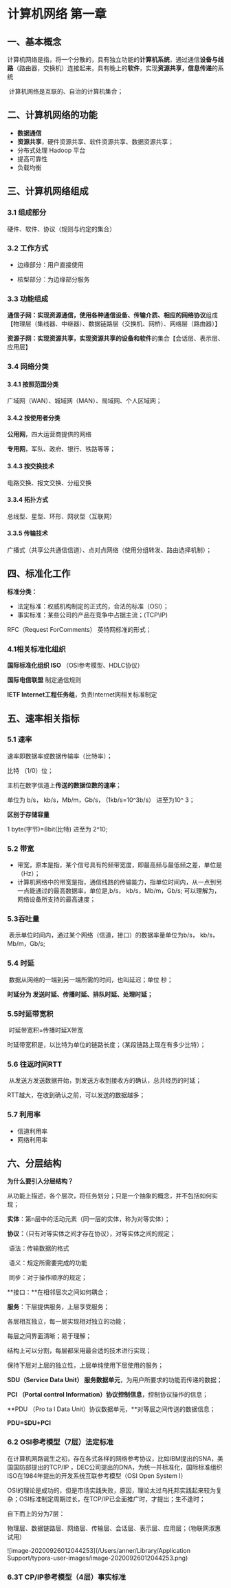 # 计算机网络  第一章



## 一、基本概念

​	计算机网络是指，将一个分散的，具有独立功能的**计算机系统**，通过通信**设备与线路**（路由器，交换机）连接起来，具有晚上的**软件**，实现**资源共享，信息传递**的系统

​	计算机网络是互联的、自治的计算机集合；

## 二、计算机网络的功能

- **数据通信**
- **资源共享**，硬件资源共享、软件资源共享、数据资源共享；
- 分布式处理 Hadoop 平台
- 提高可靠性
- 负载均衡

## 三、计算机网络组成

### 3.1 组成部分

硬件、软件、协议（规则与约定的集合）

### 3.2 工作方式

- 边缘部分：用户直接使用

- 核型部分：为边缘部分服务

### 3.3 功能组成

**通信子网：**实现资源通信，使用各种**通信设备、传输介质、相应的网络协议**组成【物理层（集线器、中继器）、数据链路层（交换机、网桥）、网络层（路由器）】

**资源子网：**实现资源共享，实现资源共享的**设备和软件**的集合【会话层、表示层、应用层】

### 3.4 网络分类

#### 3.4.1 按照范围分类

广域网（WAN）、城域网（MAN）、局域网、个人区域网；

#### 3.4.2 按使用者分类

**公用网**，四大运营商提供的网络

**专用网**，军队、政府、银行、铁路等等；

#### 3.4.3 按交换技术

电路交换、报文交换、分组交换

#### 3.3.4 拓扑方式

总线型、星型、环形、网状型（互联网）

#### 3.3.5 传输技术

广播式（共享公共通信信道）、点对点网络（使用分组转发、路由选择机制）；

## 四、标准化工作

**标准分类：**

- 法定标准：权威机构制定的正式的，合法的标准（OSI）；
- 事实标准：某些公司的产品在竞争中占据主流；(TCP\IP)

RFC（Request ForComments） 英特网标准的形式；

### 4.1相关标准化组织

**国际标准化组织 ISO** （OSI参考模型、HDLC协议）

**国际电信联盟** 制定通信规则

**IETF Internet工程任务组**，负责Internet网相关标准制定

## 五、速率相关指标

### 5.1 速率

速率即数据率或数据传输率（比特率）；

比特 （1/0）位；

主机在数字信道上**传送的数据位数的速率**；

单位为 b/s， kb/s，Mb/m，Gb/s，  (1kb/s=10^3b/s） 进至为10^ 3；

**区别于存储容量**

1 byte(字节)=8bit(比特)    进至为 2^10;

### 5.2 带宽

- 带宽，原本是指，某个信号具有的频带宽度，即最高频与最低频之差，单位是（Hz）；
- 计算机网络中的带宽是指，通信线路的传输能力，指单位时间内，从一点到另一点能通过的最高数据率，单位是,b/s， kb/s，Mb/m，Gb/s;  可以理解为，网络设备所支持的最高速度；

### 5.3吞吐量

​	表示单位时间内，通过某个网络（信道，接口）的数据率量单位为b/s， kb/s，Mb/m，Gb/s;

### 5.4 时延

​	数据从网络的一端到另一端所需的时间，也叫延迟；单位 秒；

**时延分为 发送时延、传播时延、排队时延、处理时延；**

### 5.5时延带宽积

​	时延带宽积=传播时延X带宽

时延带宽积是，以比特为单位的链路长度；（某段链路上现在有多少比特）；

### 5.6 往返时间RTT

​	从发送方发送数据开始，到发送方收到接收方的确认，总共经历的时延；

RTT越大，在收到确认之前，可以发送的数据越多；

### 5.7 利用率

- 信道利用率
- 网络利用率

## 六、分层结构

**为什么要引入分层结构？**

从功能上描述，各个层次，将任务划分；只是一个抽象的概念，并不包括如何实现；

**实体**：第n层中的活动元素（同一层的实体，称为对等实体）；

**协议：**（只有对等实体之间才存在协议），对等实体之间的规定；

​	语法：传输数据的格式

​	语义：规定所需要完成的功能

​	同步：对于操作顺序的规定；

**接口：**在相邻层次之间如何耦合；

**服务**：下层提供服务，上层享受服务；

各层相互独立，每一层实现相对独立的功能；

每层之间界面清晰；易于理解；

结构上可以分割，每层都采用最合适的技术进行实现；

保持下层对上层的独立性，上层单纯使用下层使用的服务；



**SDU（Service Data Unit） 服务数据单元**，为用户所要求的功能而传递的数据；

**PCI （Portal control Information）协议控制信息**，控制协议操作的信息；

**PDU （Pro ta l Data Unit）协议数据单元，**对等层之间传送的数据信息；

**PDU=SDU+PCI**



### 6.2 OSI参考模型（7层）法定标准

​	在计算机网路诞生之初，存在各式各样的网络参考协议，比如IBM提出的SNA，美国国防部提出的TCP/IP ，DEC公司提出的DNA，为统一并标准化，国际标准组织ISO在1984年提出的开发系统互联参考模型（OSI Open System I）

​	OSI的理论是成功的，但是市场实践失败，原因，理论太过乌托邦实践起来较为复杂；OSI标准制定周期过长，在TCP/IP已全面推广时，才提出；生不逢时；

自下而上的分为7层：

物理层、数据链路层、网络层、传输层、会话层、表示层、应用层；（物联网淑惠试用）

![image-20200926012044253](/Users/anner/Library/Application Support/typora-user-images/image-20200926012044253.png)

### 6.3T CP/IP参考模型（4层）事实标准















